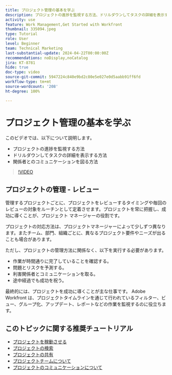 ```yaml
---
title: プロジェクト管理の基本を学ぶ
description: プロジェクトの進捗を監視する方法、ドリルダウンしてタスクの詳細を表示する方法、関係者とのコミュニケーションを図る方法について説明します。
activity: use
feature: Work Management,Get Started with Workfront
thumbnail: 335094.jpeg
type: Tutorial
role: User
level: Beginner
team: Technical Marketing
last-substantial-update: 2024-04-22T00:00:00Z
recommendations: noDisplay,noCatalog
jira: KT-8781
hide: true
doc-type: video
source-git-commit: 5947224c840e9bd2c80e5e027e0d5aabb91ff6fd
workflow-type: tm+mt
source-wordcount: '208'
ht-degree: 100%

---
```


# プロジェクト管理の基本を学ぶ

このビデオでは、以下について説明します。

* プロジェクトの進捗を監視する方法
* ドリルダウンしてタスクの詳細を表示する方法
* 関係者とのコミュニケーションを図る方法

>[!VIDEO](https://video.tv.adobe.com/v/335094/?quality=12&learn=on)

## プロジェクトの管理 - レビュー

管理するプロジェクトごとに、プロジェクトをレビューするタイミングや毎回のレビューの対象をルーチンとして定着させます。プロジェクトを常に把握し、成功に導くことが、プロジェクト マネージャーの役割です。

プロジェクトの対応方法は、プロジェクトマネージャーによって少しずつ異なります。またチーム、部門、組織ごとに、異なるプロジェクト要件やニーズが出ることも場合があります。

ただし、プロジェクトの管理方法に関係なく、以下を実行する必要があります。

* 作業が時間通りに完了していることを確認する。
* 問題とリスクを予測する。
* 利害関係者とコミュニケーションを取る。
* 途中経過でも成功を祝う。

最終的には、プロジェクトを成功に導くことが主な仕事です。 Adobe Workfront は、プロジェクトタイムラインを通じて行われているフィルター、ビュー、グループ化、アップデート、レポートなどの作業を監視するのに役立ちます。

<!---
learn more urls
3 universal principles of project management
What is a project manager?
Project management knowledge areas
9 best practices for effective project management
10 work management problems and how to solve them
--->

## このトピックに関する推奨チュートリアル

* [プロジェクトを稼動させる](/help/manage-work/projects/take-a-project-live.md)
* [プロジェクトの検索](/help/manage-work/projects/find-projects.md)
* [プロジェクトの共有](/help/manage-work/projects/share-a-project.md)
* [プロジェクトチームについて](/help/manage-work/projects/understand-the-project-team.md)
* [プロジェクトのコミュニケーションについて](/help/manage-work/projects/understand-project-communication.md)
